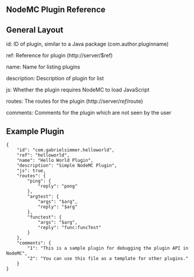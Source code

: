 NodeMC Plugin Reference 
---

## General Layout

id: ID of plugin, similar to a Java package (com.author.pluginname)

ref: Reference for plugin (http://server/$ref)

name: Name for listing plugins

description: Description of plugin for list

js: Whether the plugin requires NodeMC to load JavaScript 

routes: The routes for the plugin (http://server/$ref/$route)

comments: Comments for the plugin which are not seen by the user

## Example Plugin

```
{
	"id": "com.gabrielsimmer.helloworld",
	"ref": "helloworld",
	"name": "Hello World Plugin",
	"description": "Simple NodeMC Plugin",
	"js": true,
	"routes": {
		"ping": {
			"reply": "pong"
		},
		"argtest": {
			"args": "$arg",
			"reply": "$arg"
		},
        "functest": {
            "args": "$arg",
            "reply": "func:funcTest"
        }
	},
	"comments": {
		"1": "This is a sample plugin for debugging the plugin API in NodeMC",
		"2": "You can use this file as a template for other plugins."
	}
}
```